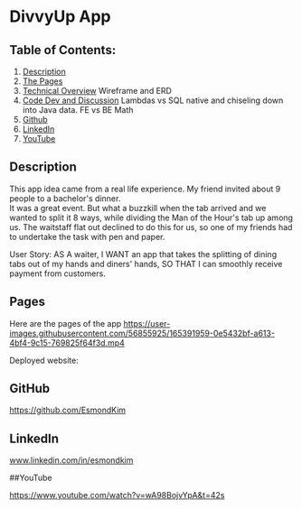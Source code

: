 # DivvyUp App

## Table of Contents:

1. [Description](#description)
2. [The Pages](#pages)
3. [Technical Overview](#Tech)
Wireframe and ERD 
4. [Code Dev and Discussion](#Dev)
Lambdas vs SQL native and chiseling down into Java data. FE vs BE Math
5. [Github](#Github)
6. [LinkedIn](#LinkedIn)
7. [YouTube](#YouTube)

## Description

This app idea came from a real life experience.  My friend invited about 9 people to a bachelor's dinner.  
It was a great event.  But what a buzzkill when the tab arrived and we wanted to split it 8 ways, while
dividing the Man of the Hour's tab up among us.  The waitstaff flat out declined to do this for us, so one
of my friends had to undertake the task with pen and paper.

User Story:
AS A waiter,
I WANT an app that takes the splitting of dining tabs out of my hands and diners' hands,
SO THAT I can smoothly receive payment from customers.

## Pages
Here are the pages of the app
https://user-images.githubusercontent.com/56855925/165391959-0e5432bf-a613-4bf4-9c15-769825f64f3d.mp4

[./src/main/webapp/public/images/index.jpg]: # (![Here is a screenshot of the React Google Books API Reading List Search page.]&#40;./client/src/assets/images/ScreenShot1.jpg&#41;)

[./src/main/webapp/public/images/register.jpg]: # (![Here is a screenshot of a Saved Reading List.]&#40;./client/src/assets/images/ScreenShot2.jpg&#41;)
Deployed website:

[//]: # ([Here is a link to the deployed website]&#40;https://googlebooksapireadinglist.herokuapp.com/&#41;)

## GitHub

https://github.com/EsmondKim

## LinkedIn

www.linkedin.com/in/esmondkim

##YouTube

https://www.youtube.com/watch?v=wA98BojvYpA&t=42s